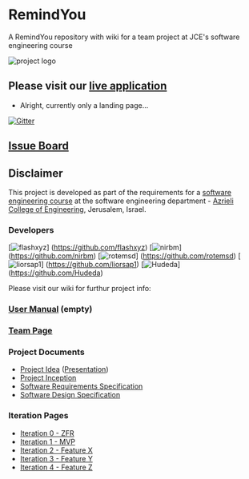 # RemindYou

A RemindYou repository with wiki for a team project at JCE's software engineering course

![project logo](https://github.com/flashxyz/RemindYou/blob/master/remindyou_logo.jpg?raw=true)

## Please visit our [live application](https://demo.reactstarterkit.com/)
- Alright, currently only a landing page...

[![Gitter](https://badges.gitter.im/flashxyz/RemindYou.svg)](https://gitter.im/flashxyz/RemindYou?utm_source=badge&utm_medium=badge&utm_campaign=pr-badge)

## [Issue Board](https://huboard.com/robi-y/seproject-team-template#/)

## Disclaimer
This project is developed as part of the requirements for a [software engineering course](https://github.com/jce-il/se-class/wiki) at the software engineering department - [Azrieli College of Engineering](http://www.jce.ac.il/), Jerusalem, Israel.

### Developers
[![flashxyz](https://avatars0.githubusercontent.com/u/13337543?v=3&s=140)]
(https://github.com/flashxyz)
[![nirbm](https://avatars1.githubusercontent.com/u/14259229?v=3&s=460)]
(https://github.com/nirbm)
[![rotemsd](https://avatars2.githubusercontent.com/u/17545972?v=3&s=460)]
(https://github.com/rotemsd)
[![liorsap1](https://avatars3.githubusercontent.com/u/17621187?v=3&s=460)]
(https://github.com/liorsap1)
[![Hudeda](https://avatars2.githubusercontent.com/u/17565414?v=3&s=460)]
(https://github.com/Hudeda)

Please visit our wiki for furthur project info: 

### [User Manual](../../wiki/user-manual) (empty)

### [Team Page](../../wiki/team)

### Project Documents
- [Project Idea](docs/idea.pdf) ([Presentation](https://github.com/Hudeda/project/blob/master/ToRemindYou.pptx?raw=true))
- [Project Inception](https://github.com/Hudeda/project/blob/master/ToRemindYou.docx?raw=true)
- [Software Requirements Specification](../../wiki/srs)
- [Software Design Specification](../../wiki/sds)

### Iteration Pages
- [Iteration 0 - ZFR](../../wiki/iter0-zfr)
- [Iteration 1 - MVP]()
- [Iteration 2 - Feature X]()
- [Iteration 3 - Feature Y]()
- [Iteration 4 - Feature Z]()



